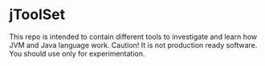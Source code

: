 # jToolSet
This repo is intended to contain different tools to investigate and learn how JVM and Java language work. 
Caution! It is not production ready software. You should use only for experimentation.

